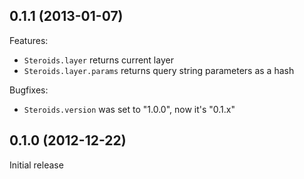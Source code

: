 ## 0.1.1 (2013-01-07)

Features:

  - `Steroids.layer` returns current layer
  - `Steroids.layer.params` returns query string parameters as a hash

Bugfixes:

  - `Steroids.version` was set to "1.0.0", now it's "0.1.x"

## 0.1.0 (2012-12-22)

Initial release

